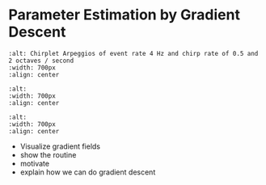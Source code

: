 Parameter Estimation by Gradient Descent
========================================

```{image} /assets/figures/dtfa/timeshift_chirps.png
:alt: Chirplet Arpeggios of event rate 4 Hz and chirp rate of 0.5 and 2 octaves / second
:width: 700px
:align: center
```


```{image} /assets/figures/dtfa/grad_field_mss_ts.png
:alt: 
:width: 700px
:align: center
```

```{image} /assets/figures/dtfa/grad_field_jtfs.png
:alt: 
:width: 700px
:align: center
```

- Visualize gradient fields 
- show the routine 
- motivate
- explain how we can do gradient descent